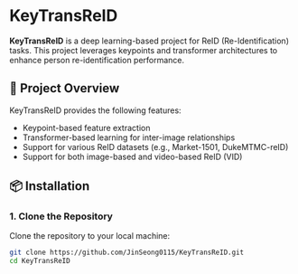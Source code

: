 # KeyTransReID

**KeyTransReID** is a deep learning-based project for ReID (Re-Identification) tasks. This project leverages keypoints and transformer architectures to enhance person re-identification performance.

## 📖 Project Overview
KeyTransReID provides the following features:
- Keypoint-based feature extraction
- Transformer-based learning for inter-image relationships
- Support for various ReID datasets (e.g., Market-1501, DukeMTMC-reID)
- Support for both image-based and video-based ReID (VID)

## 📦 Installation

### 1. Clone the Repository
Clone the repository to your local machine:
```bash
git clone https://github.com/JinSeong0115/KeyTransReID.git
cd KeyTransReID
